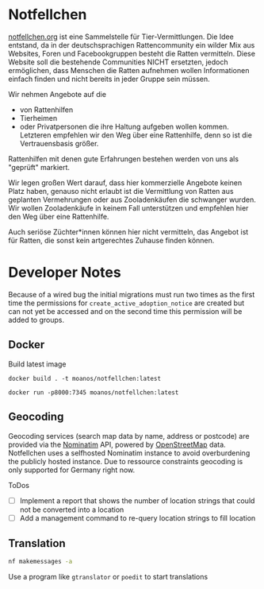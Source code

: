 # Notfellchen

[notfellchen.org](https://notfellchen.org) ist eine Sammelstelle für Tier-Vermittlungen. Die Idee entstand, da in der
deutschsprachigen Rattencommunity ein wilder Mix aus Websites, Foren und Facebookgruppen besteht die Ratten vermitteln.
Diese Website soll die bestehende Communities NICHT ersetzten, jedoch ermöglichen, dass Menschen die Ratten aufnehmen
wollen Informationen einfach finden und nicht bereits in jeder Gruppe sein müssen.

Wir nehmen Angebote auf die

* von Rattenhilfen
* Tierheimen
* oder Privatpersonen die ihre Haltung aufgeben wollen
  kommen. Letzteren empfehlen wir den Weg über eine Rattenhilfe, denn so ist die Vertrauensbasis größer.

Rattenhilfen mit denen gute Erfahrungen bestehen werden von uns als "geprüft" markiert.

Wir legen großen Wert darauf, dass hier kommerzielle Angebote keinen Platz haben, genauso nicht erlaubt ist die
Vermittlung von Ratten aus geplanten Vermehrungen oder aus Zooladenkäufen die schwanger wurden. Wir wollen Zooladenkäufe
in keinem Fall unterstützen und empfehlen hier den Weg über eine Rattenhilfe.

Auch seriöse Züchter\*innen können hier nicht vermitteln, das Angebot ist für Ratten, die sonst kein artgerechtes
Zuhause finden können.

# Developer Notes

Because of a wired bug the initial migrations must run two times as the first time the permissions
for `create_active_adoption_notice` are created but can not yet be accessed and on the second time this permission will
be added to groups.

## Docker

Build latest image

```
docker build . -t moanos/notfellchen:latest
```

```
docker run -p8000:7345 moanos/notfellchen:latest
```

## Geocoding

Geocoding services (search map data by name, address or postcode) are provided via the
[Nominatim](https://nominatim.org/) API, powered by [OpenStreetMap](https://openstreetmap.org) data. Notfellchen uses
a selfhosted Nominatim instance to avoid overburdening the publicly hosted instance. Due to ressource constraints
geocoding is only supported for Germany right now.

ToDos
* [ ] Implement a report that shows the number of location strings that could not be converted into a location
* [ ] Add a management command to re-query location strings to fill location

## Translation

```zsh
nf makemessages -a
```

Use a program like `gtranslator` or `poedit` to start translations 